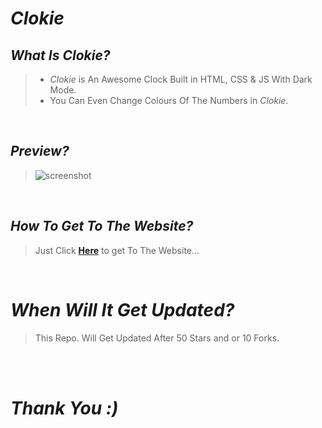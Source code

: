 # ***Clokie***

## ***What Is Clokie?***
>- *Clokie* is An Awesome Clock Built in HTML, CSS &amp; JS With Dark Mode.
>- You Can Even Change Colours Of The Numbers in *Clokie*.

<br>

## ***Preview?***
> ![screenshot](https://i.ibb.co/DzWMry8/Capture.png)

<br>

## ***How To Get To The Website?***
> Just Click **[Here](https://sancho1952007.github.io/Clokie/)** to get To The Website...

<br>

# ***When Will It Get Updated?***
> This Repo. Will Get Updated After 50 Stars and or 10 Forks.

<br>
<br>

# *Thank You :)*
